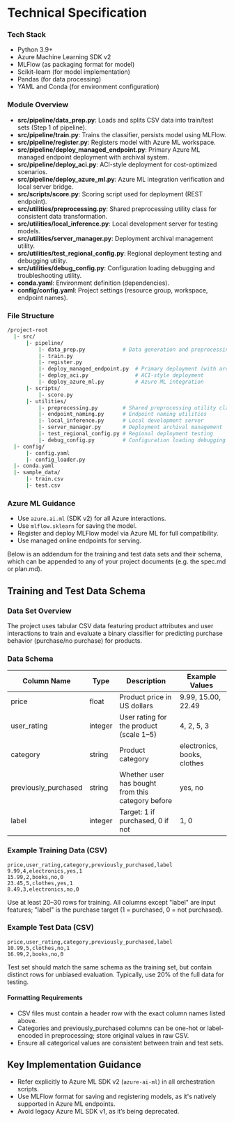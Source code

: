 # Technical Specification

### Tech Stack

- Python 3.9+
- Azure Machine Learning SDK v2
- MLFlow (as packaging format for model)
- Scikit-learn (for model implementation)
- Pandas (for data processing)
- YAML and Conda (for environment configuration)

### Module Overview

- **src/pipeline/data_prep.py**: Loads and splits CSV data into train/test sets (Step 1 of pipeline).
- **src/pipeline/train.py**: Trains the classifier, persists model using MLFlow.
- **src/pipeline/register.py**: Registers model with Azure ML workspace.
- **src/pipeline/deploy_managed_endpoint.py**: Primary Azure ML managed endpoint deployment with archival system.
- **src/pipeline/deploy_aci.py**: ACI-style deployment for cost-optimized scenarios.
- **src/pipeline/deploy_azure_ml.py**: Azure ML integration verification and local server bridge.
- **src/scripts/score.py**: Scoring script used for deployment (REST endpoint).
- **src/utilities/preprocessing.py**: Shared preprocessing utility class for consistent data transformation.
- **src/utilities/local_inference.py**: Local development server for testing models.
- **src/utilities/server_manager.py**: Deployment archival management utility.
- **src/utilities/test_regional_config.py**: Regional deployment testing and debugging utility.
- **src/utilities/debug_config.py**: Configuration loading debugging and troubleshooting utility.
- **conda.yaml**: Environment definition (dependencies).
- **config/config.yaml**: Project settings (resource group, workspace, endpoint names).

### File Structure

``` bash
/project-root
  |- src/
      |- pipeline/
          |- data_prep.py            # Data generation and preprocessing (Step 1)
          |- train.py
          |- register.py
          |- deploy_managed_endpoint.py  # Primary deployment (with archival)
          |- deploy_aci.py               # ACI-style deployment  
          |- deploy_azure_ml.py          # Azure ML integration
      |- scripts/
          |- score.py
      |- utilities/
          |- preprocessing.py        # Shared preprocessing utility class
          |- endpoint_naming.py      # Endpoint naming utilities
          |- local_inference.py      # Local development server
          |- server_manager.py       # Deployment archival management
          |- test_regional_config.py # Regional deployment testing
          |- debug_config.py         # Configuration loading debugging
  |- config/
      |- config.yaml
      |- config_loader.py
  |- conda.yaml
  |- sample_data/
      |- train.csv
      |- test.csv
```

### Azure ML Guidance

- Use `azure.ai.ml` (SDK v2) for all Azure interactions.
- Use `mlflow.sklearn` for saving the model.
- Register and deploy MLFlow model via Azure ML for full compatibility.
- Use managed online endpoints for serving.

Below is an addendum for the training and test data sets and their schema, which can be appended to any of your project documents (e.g. the spec.md or plan.md).

## Training and Test Data Schema

### Data Set Overview

The project uses tabular CSV data featuring product attributes and user interactions to train and evaluate a binary classifier for predicting purchase behavior (purchase/no purchase) for products.

### Data Schema

| Column Name          | Type      | Description                                         | Example Values              |
|----------------------|-----------|-----------------------------------------------------|-----------------------------|
| price                | float     | Product price in US dollars                         | 9.99, 15.00, 22.49          |
| user_rating          | integer   | User rating for the product (scale 1–5)             | 4, 2, 5, 3                  |
| category             | string    | Product category                                    | electronics, books, clothes |
| previously_purchased | string    | Whether user has bought from this category before    | yes, no                     |
| label                | integer   | Target: 1 if purchased, 0 if not                    | 1, 0                        |

### Example Training Data (CSV)

``` csv
price,user_rating,category,previously_purchased,label
9.99,4,electronics,yes,1
15.99,2,books,no,0
23.45,5,clothes,yes,1
8.49,3,electronics,no,0
```

Use at least 20–30 rows for training. All columns except "label" are input features; "label" is the purchase target (1 = purchased, 0 = not purchased).

### Example Test Data (CSV)

``` csv
price,user_rating,category,previously_purchased,label
10.99,5,clothes,no,1
16.99,2,books,no,0
```

Test set should match the same schema as the training set, but contain distinct rows for unbiased evaluation. Typically, use 20% of the full data for testing.

#### Formatting Requirements

- CSV files must contain a header row with the exact column names listed above.
- Categories and previously_purchased columns can be one-hot or label-encoded in preprocessing; store original values in raw CSV.
- Ensure all categorical values are consistent between train and test sets.

## Key Implementation Guidance

- Refer explicitly to Azure ML SDK v2 (`azure-ai-ml`) in all orchestration scripts.
- Use MLFlow format for saving and registering models, as it's natively supported in Azure ML endpoints.
- Avoid legacy Azure ML SDK v1, as it’s being deprecated.